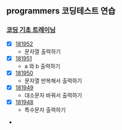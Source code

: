 ## programmers 코딩테스트 연습

### [코딩 기초 트레이닝](https://school.programmers.co.kr/learn/challenges/training?order=acceptance_desc&languages=kotlin%2Cjava)

- [x] [181952](https://school.programmers.co.kr/learn/courses/30/lessons/181952)
  - 문자열 출력하기
- [x] [181951](https://school.programmers.co.kr/learn/courses/30/lessons/181951)
  - a 와 b 출력하기
- [x] [181950](https://school.programmers.co.kr/learn/courses/30/lessons/181950)
  - 문자열 반복해서 출력하기
- [x] [181949](https://school.programmers.co.kr/learn/courses/30/lessons/181949)
  - 대소문자 바꿔서 출력하기
- [x] [181948](https://school.programmers.co.kr/learn/courses/30/lessons/181948)
  - 특수문자 출력하기
- 